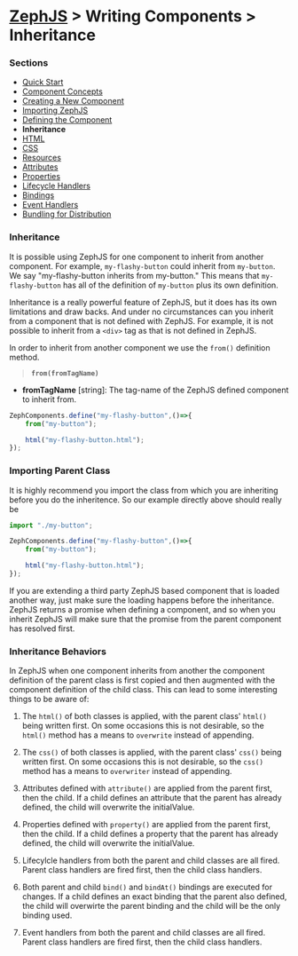 # [ZephJS](../README.md) > Writing Components > Inheritance

### Sections

- [Quick Start](./ComponentQuickStart.md)
- [Component Concepts](./ComponentConcepts.md)
- [Creating a New Component](./docs/ComponentCreation.md)
- [Importing ZephJS](./ComponentImporting.md)
- [Defining the Component](./ComponentDefinition.md)
- **Inheritance**
- [HTML](./ComponentMarkup.md)
- [CSS](./ComponentStyling.md)
- [Resources](./ComponentResources.md)
- [Attributes](./ComponentAttributes.md)
- [Properties](./ComponentProperties.md)
- [Lifecycle Handlers](./ComponentLifecycleHandlers.md)
- [Bindings](./ComponentBindings.md)
- [Event Handlers](./ComponentEvents.md)
- [Bundling for Distribution](./docs/ComponentBundling.md)

### Inheritance

It is possible using ZephJS for one component to inherit from another component.  For example, `my-flashy-button` could inherit from `my-button`. We say "my-flashy-button inherits from my-button." This means that `my-flashy-button` has all of the definition of `my-button` plus its own definition.

Inheritance is a really powerful feature of ZephJS, but it does has its own limitations and draw backs.  And under no circumstances can you inherit from a component that is not defined with ZephJS. For example, it is not possible to inherit from a `<div>` tag as that is not defined in ZephJS.

In order to inherit from another component we use the `from()` definition method.

> **`from(fromTagName)`**
- **fromTagName** [string]: The tag-name of the ZephJS defined component to inherit from.

```javascript
ZephComponents.define("my-flashy-button",()=>{
	from("my-button");

	html("my-flashy-button.html");
});
```

### Importing Parent Class

It is highly recommend you import the class from which you are inheriting before you do the inheritence. So our example directly above should really be

```javascript
import "./my-button";

ZephComponents.define("my-flashy-button",()=>{
	from("my-button");

	html("my-flashy-button.html");
});
```

If you are extending a third party ZephJS based component that is loaded another way, just make sure the loading happens before the inheritance.  ZephJS returns a promise when defining a component, and so when you inherit ZephJS will make sure that the promise from the parent component has resolved first.

### Inheritance Behaviors

In ZephJS when one component inherits from another the component definition of the parent class is first copied and then augmented with the component definition of the child class.  This can lead to some interesting things to be aware of:

 1. The `html()` of both classes is applied, with the parent class' `html()` being written first.  On some occasions this is not desirable, so the `html()` method has a means to `overwrite` instead of appending.

 1. The `css()` of both classes is applied, with the parent class' `css()` being written first. On some occasions this is not desirable, so the `css()` method has a means to `overwriter` instead of appending.

 1. Attributes defined with `attribute()` are applied from the parent first, then the child. If a child defines an attribute that the parent has already defined, the child will overwrite the initialValue.

 1. Properties defined with `property()` are applied from the parent first, then the child. If a child defines a property that the parent has already defined, the child will overwrite the initialValue.

 1. Lifecylcle handlers from both the parent and child classes are all fired. Parent class handlers are fired first, then the child class handlers.

 1. Both parent and child `bind()` and `bindAt()` bindings are executed for changes. If a child defines an exact binding that the parent also defined, the child will overwirte the parent binding and the child will be the only binding used.

 1. Event handlers from both the parent and child classes are all fired. Parent class handlers are fired first, then the child class handlers.

